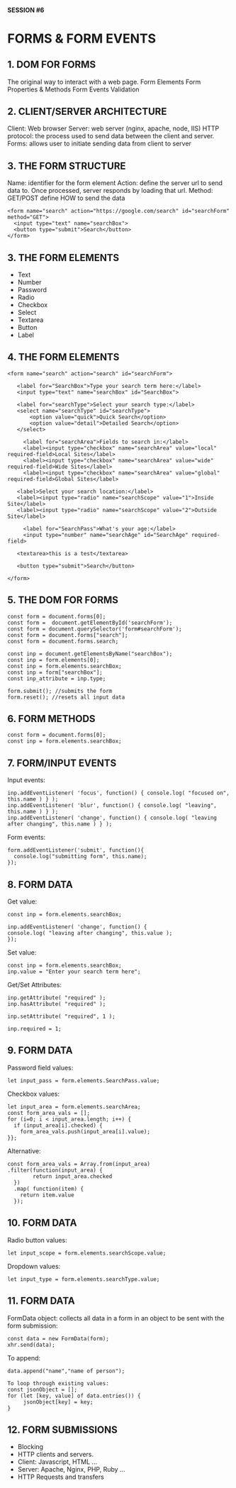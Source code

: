 #### SESSION #6
# FORMS & FORM EVENTS

## 1. DOM FOR FORMS
The original way to interact with a web page.
Form Elements
Form Properties & Methods
Form Events
Validation


## 2. CLIENT/SERVER ARCHITECTURE
Client: Web browser
Server: web server (nginx, apache, node, IIS)
HTTP protocol: the process used to send data between the client and server.
Forms: allows user to initiate sending data from client to server

## 3. THE FORM STRUCTURE
Name: identifier for the form element
Action: define the server url to send data to. Once processed, server responds by loading that url.
Method: GET/POST define HOW to send the data
  ```
<form name="search" action="https://google.com/search" id="searchForm" method="GET">
    <input type="text" name="searchBox">
    <button type="submit">Search</button>
  </form>
```

## 3. THE FORM ELEMENTS

- Text
- Number
- Password
- Radio
- Checkbox
- Select
- Textarea
- Button
- Label

## 4. THE FORM ELEMENTS

 ```
 <form name="search" action="search" id="searchForm">
    
    <label for="SearchBox">Type your search term here:</label>
    <input type="text" name="searchBox" id="SearchBox">

    <label for="searchType">Select your search type:</label>
    <select name="searchType" id="searchType">
        <option value="quick">Quick Search</option>
        <option value="detail">Detailed Search</option>
    </select>

      <label for="searchArea">Fields to search in:</label>
      <label><input type="checkbox" name="searchArea" value="local" required-field>Local Sites</label>
      <label><input type="checkbox" name="searchArea" value="wide" required-field>Wide Sites</label>
      <label><input type="checkbox" name="searchArea" value="global" required-field>Global Sites</label>

    <label>Select your search location:</label>
    <label><input type="radio" name="searchScope" value="1">Inside Site</label>
    <label><input type="radio" name="searchScope" value="2">Outside Site</label>

      <label for="SearchPass">What's your age:</label>
      <input type="number" name="searchAge" id="SearchAge" required-field>

	<textarea>this is a test</textarea>

    <button type="submit">Search</button>

</form>
```

## 5. THE DOM FOR FORMS
```
const form = document.forms[0];
const form =  document.getElementById('searchForm');
const form = document.querySelector('form#searchForm');
const form = document.forms["search"];
const form = document.forms.search;

const inp = document.getElementsByName("searchBox");
const inp = form.elements[0];
const inp = form.elements.searchBox;
const inp = form["searchBox"];
const inp_attribute = inp.type;

form.submit(); //submits the form
form.reset(); //resets all input data
```



## 6. FORM METHODS

```
const form = document.forms[0];
const inp = form.elements.searchBox;
```

## 7. FORM/INPUT EVENTS

Input events:
```
inp.addEventListener( 'focus', function() { console.log( "focused on", this.name ) } );
inp.addEventListener( 'blur', function() { console.log( "leaving", this.name ) } );
inp.addEventListener( 'change', function() { console.log( "leaving after changing", this.name ) } );
```

Form events:
```
form.addEventListener('submit', function(){ 
  console.log("submitting form", this.name);
});
```

## 8. FORM DATA

Get value:
```
const inp = form.elements.searchBox;

inp.addEventListener( 'change', function() { 
console.log( "leaving after changing", this.value );
});
```

Set value:
```
const inp = form.elements.searchBox;
inp.value = "Enter your search term here";
```

Get/Set Attributes:
```
inp.getAttribute( "required" );
inp.hasAttribute( "required" );

inp.setAttribute( "required", 1 );

inp.required = 1;
```

## 9. FORM DATA

Password field values:
```
let input_pass = form.elements.SearchPass.value;
```

Checkbox values:
```
let input_area = form.elements.searchArea;
const form_area_vals = [];
for (i=0; i < input_area.length; i++) {
  if (input_area[i].checked) {
    form_area_vals.push(input_area[i].value);
}};
```

Alternative:
```
const form_area_vals = Array.from(input_area)
.filter(function(input_area) { 
        return input_area.checked
  })
  .map( function(item) { 
    return item.value
  });
```


## 10. FORM DATA

Radio button values:
```
let input_scope = form.elements.searchScope.value;
```

Dropdown values:
```
let input_type = form.elements.searchType.value;
```

## 11. FORM DATA

FormData object: collects all data in a form in an object to be sent with the form submission:

```
const data = new FormData(form);
xhr.send(data);
```

To append:
```
data.append("name","name of person");

To loop through existing values:
const jsonObject = [];
for (let [key, value] of data.entries()) {
     jsonObject[key] = key;
}
```

## 12. FORM SUBMISSIONS

- Blocking
- HTTP clients and servers.
- Client: Javascript, HTML ...
- Server: Apache, Nginx, PHP, Ruby ...
- HTTP Requests and transfers
